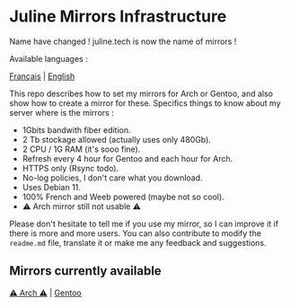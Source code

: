 # Juline Mirrors Infrastructure

Name have changed ! juline.tech is now the name of mirrors !

Available languages :

[Français](https://github.com/juliiine/cygogne-mirror/blob/main/README_FR.md) | [English](https://github.com/juliiine/cygogne-mirror/blob/main/README.md)


This repo describes how to set my mirrors for Arch or Gentoo, and also show how to create a mirror for these.
Specifics things to know about my server where is the mirrors : 

- 1Gbits bandwith fiber edition.
- 2 Tb stockage allowed (actually uses only 480Gb).
- 2 CPU / 1G RAM (it's sooo fine).
- Refresh every 4 hour for Gentoo and each hour for Arch.
- HTTPS only (Rsync todo).
- No-log policies, I don't care what you download.
- Uses Debian 11.
- 100% French and Weeb powered (maybe not so cool).
- ⚠ Arch mirror still not usable ⚠


 Please don't hesitate to tell me if you use my mirror, so I can improve it if there is more and more users.
 You can also contribute to modify the `readme.md` file, translate it or make me any feedback and suggestions.

## Mirrors currently available 

[⚠ Arch ⚠](https://github.com/juliiine/cygogne-mirror/blob/main/Arch/README.md) | [Gentoo](https://github.com/juliiine/cygogne-mirror/blob/main/Gentoo/README.md)

